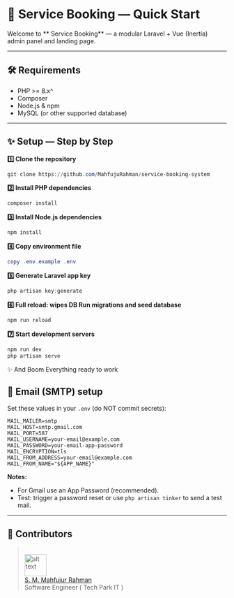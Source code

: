 

# 🚀 Service Booking — Quick Start

Welcome to ** Service Booking** — a modular Laravel + Vue (Inertia) admin panel and landing page.


---

## 🛠️ Requirements

- PHP >= 8.x^
- Composer
- Node.js & npm
- MySQL (or other supported database)

---

## ✨ Setup — Step by Step


<strong>1️⃣ Clone the repository</strong>

```powershell
git clone https://github.com/MahfujuRahman/service-booking-system
```


<strong>2️⃣ Install PHP dependencies</strong>

```powershell
composer install
```


<strong>3️⃣ Install Node.js dependencies</strong>

```powershell
npm install
```


<strong>4️⃣ Copy environment file</strong>

```powershell
copy .env.example .env
```


<strong>5️⃣ Generate Laravel app key</strong>

```powershell
php artisan key:generate
```

<strong>6️⃣ Full reload: wipes DB Run migrations and seed database</strong>

```powershell
npm run reload
```

<strong>7️⃣ Start development servers</strong>

```powershell
npm run dev
php artisan serve
```
✨ And Boom Everything ready to work


## 📧 Email (SMTP) setup

Set these values in your `.env` (do NOT commit secrets):

```env
MAIL_MAILER=smtp
MAIL_HOST=smtp.gmail.com
MAIL_PORT=587
MAIL_USERNAME=your-email@example.com
MAIL_PASSWORD=your-email-app-password
MAIL_ENCRYPTION=tls
MAIL_FROM_ADDRESS=your-email@example.com
MAIL_FROM_NAME="${APP_NAME}"
```

**Notes:**
- For Gmail use an App Password (recommended).
- Test: trigger a password reset or use `php artisan tinker` to send a test mail.

---

## 👤 Contributors

> <br>
> <img src="https://github.com/MahfujuRahman.png" alt="alt text" width="50" height="50" > <br> 
> <a href="https://github.com/MahfujuRahman">S. M. Mahfujur Rahman</a> <br>
> Software Engineer ( Tech Park IT )
> <br>
<br>

